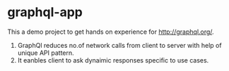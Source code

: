 # graphql-app
This a demo project to get hands on experience for http://graphql.org/. 

1) GraphQl reduces no.of network calls from client to server with help of unique API pattern.
2) It eanbles client to ask dynaimic responses specific to use cases.
